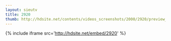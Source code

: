 ```yaml
---
layout: sieutv
title: 2920
thumb: http://hdsite.net/contents/videos_screenshots/2000/2920/preview_360p.mp4.jpg
---
```

{% include iframe src='http://hdsite.net/embed/2920' %}
 
